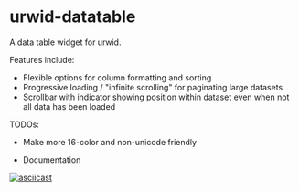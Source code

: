 urwid-datatable
===============

A data table widget for urwid.

Features include:
* Flexible options for column formatting and sorting
* Progressive loading / "infinite scrolling" for paginating large datasets
* Scrollbar with indicator showing position within dataset even when not all data has been loaded

TODOs:
* Make more 16-color and non-unicode friendly
* Documentation



  [1]: https://github.com/grantjenks/sorted_containers

[![asciicast](https://asciinema.org/a/iRbvnuv7DERhZrdKKBfpGtXqw.png)](https://asciinema.org/a/iRbvnuv7DERhZrdKKBfpGtXqw?t=9)


